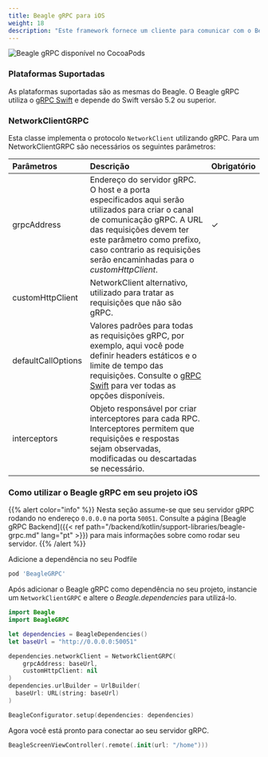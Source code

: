 ```yaml
---
title: Beagle gRPC para iOS
weight: 18
description: "Este framework fornece um cliente para comunicar com o Beagle usando gRPC."
---
```


![Beagle gRPC disponível no CocoaPods](https://img.shields.io/cocoapods/v/BeagleGRPC?label=Beagle%20gRPC)

### Plataformas Suportadas

As plataformas suportadas são as mesmas do Beagle.
O Beagle gRPC utiliza o [gRPC Swift](https://github.com/grpc/grpc-swift#readme) e depende do Swift versão 5.2 ou superior.

### NetworkClientGRPC

Esta classe implementa o protocolo `NetworkClient` utilizando gRPC.
Para um NetworkClientGRPC são necessários os seguintes parâmetros:

<table>
  <thead>
    <tr>
      <th style="text-align:left">Parâmetros</th>
      <th style="text-align:left">Descrição</th>
      <th style="text-align:left">Obrigatório</th>
    </tr>
  </thead>
  <tbody>
    <tr>
      <td style="text-align:left">grpcAddress</td>
      <td style="text-align:left">
      Endereço do servidor gRPC. O host e a porta especificados aqui serão utilizados para criar o canal de comunicação gRPC. A URL das requisições devem ter este parâmetro como prefixo, caso contrario as requisições serão encaminhadas para o <i>customHttpClient</i>.
      </td>
      <td style="text-align:left">&#x2713;</td>
    </tr>
    <tr>
      <td style="text-align:left">customHttpClient</td>
      <td style="text-align:left">
      NetworkClient alternativo, utilizado para tratar as requisições que não são gRPC.
      </td>
      <td style="text-align:left"></td>
    </tr>
    <tr>
      <td style="text-align:left">defaultCallOptions</td>
      <td style="text-align:left">
      Valores padrões para todas as requisições gRPC, por exemplo, aqui você pode definir headers estáticos e o limite de tempo das requisições. Consulte o <a href="https://github.com/grpc/grpc-swift/blob/main/Sources/GRPC/CallOptions.swift" target="_blank">gRPC Swift</a> para ver todas as opções disponíveis.
      </td>
      <td style="text-align:left"></td>
    </tr>
    <tr>
      <td style="text-align:left">interceptors</td>
      <td style="text-align:left">
      Objeto responsável por criar interceptores para cada RPC. Interceptores permitem que requisições e respostas sejam observadas, modificadas ou descartadas se necessário.
      </td>
      <td style="text-align:left"></td>
    </tr>
  </tbody>
</table>

### Como utilizar o Beagle gRPC em seu projeto iOS

{{% alert color="info" %}}
Nesta seção assume-se que seu servidor gRPC rodando no endereço `0.0.0.0` na porta `50051`.
Consulte a página [Beagle gRPC Backend]({{< ref path="/backend/kotlin/support-libraries/beagle-grpc.md" lang="pt" >}}) para mais informações sobre como rodar seu servidor.
{{% /alert %}}

Adicione a dependência no seu Podfile

```ruby
pod 'BeagleGRPC'
```

Após adicionar o Beagle gRPC como dependência no seu projeto, instancie um `NetworkClientGRPC` e altere o _Beagle.dependencies_ para utilizá-lo.

```swift
import Beagle
import BeagleGRPC

let dependencies = BeagleDependencies()
let baseUrl = "http://0.0.0.0:50051"

dependencies.networkClient = NetworkClientGRPC(
    grpcAddress: baseUrl,
    customHttpClient: nil
)
dependencies.urlBuilder = UrlBuilder(
  baseUrl: URL(string: baseUrl)
)

BeagleConfigurator.setup(dependencies: dependencies)
```

Agora você está pronto para conectar ao seu servidor gRPC.

```swift
BeagleScreenViewController(.remote(.init(url: "/home")))
```
